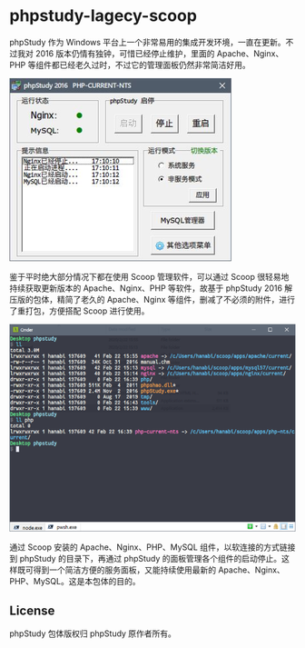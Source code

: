 # phpstudy-lagecy-scoop

phpStudy 作为 Windows 平台上一个非常易用的集成开发环境，一直在更新。不过我对 2016 版本仍情有独钟，可惜已经停止维护，里面的 Apache、Nginx、PHP 等组件都已经老久过时，不过它的管理面板仍然非常简洁好用。

![phpstudy2016](phpstudy2016.jpg)

鉴于平时绝大部分情况下都在使用 Scoop 管理软件，可以通过 Scoop 很轻易地持续获取更新版本的 Apache、Nginx、PHP 等软件，故基于 phpStudy 2016 解压版的包体，精简了老久的 Apache、Nginx 等组件，删减了不必须的附件，进行了重打包，方便搭配 Scoop 进行使用。

![directories](directories.png)

通过 Scoop 安装的 Apache、Nginx、PHP、MySQL 组件，以软连接的方式链接到 phpStudy 的目录下，再通过 phpStudy 的面板管理各个组件的启动停止。这样既可得到一个简洁方便的服务面板，又能持续使用最新的 Apache、Nginx、PHP、MySQL。这是本包体的目的。

## License

phpStudy 包体版权归 phpStudy 原作者所有。

